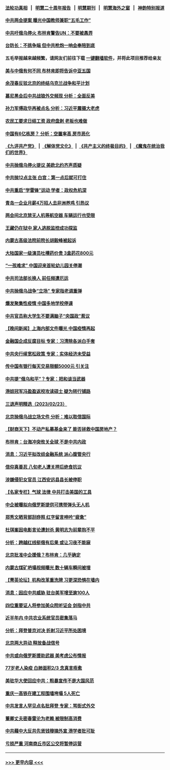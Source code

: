 #### [法轮功真相](https://github.com/gfw-breaker/truth/blob/master/README.md?t=0) &nbsp;&nbsp;|&nbsp;&nbsp; [明慧二十周年报告](https://github.com/gfw-breaker/mh-reports/blob/master/README.md?t=0) &nbsp;&nbsp;|&nbsp;&nbsp;[明慧期刊](https://github.com/gfw-breaker/mh-qikan) &nbsp;&nbsp;|&nbsp;&nbsp; [明慧海外之窗](https://github.com/gfw-breaker/mh-news/blob/master/README.md?t=0) &nbsp;&nbsp;|&nbsp;&nbsp; [神韵特别报道](https://github.com/gfw-breaker/mh-news/blob/master/shenyun.md?t=0)
#### [中共两会提案 曝光中国教师兼职“五毛工作”](../pages/nsc413/n13937576.md?t=02250643) 
#### [中共吁俄乌停火 布林肯警告UN：不要被愚弄](../pages/nsc413/n13937566.md?t=02250643) 
#### [台防长：不挑争端 但中共枪炮一响会奉陪到底](../pages/nsc413/n13937495.md?t=02250643) 
#### 五毛举报越来越频繁，请网友们前往下载 [一键翻墙软件](https://github.com/gfw-breaker/ssr-accounts)，并将此项目推荐给亲友
#### [美与中俄有何不同 布林肯即将告诉中亚五国](../pages/nsc413/n13937564.md?t=02250643) 
#### [余茂春反驳北京的终结乌克兰战争和平计划](../pages/nsc413/n13937562.md?t=02250643) 
#### [慕尼黑会后中共战狼外交频现 分析：全面反美](../pages/nsc413/n13937275.md?t=02250643) 
#### [孙力军傅政华再被点名 分析：习近平震摄大老虎](../pages/nsc413/n13937549.md?t=02250643) 
#### [农民工要求日结工资 政府盘剥 老板也难做](../pages/nsc413/n13936819.md?t=02250643) 
#### [中国有6亿栋房？ 分析：空置率高 房市恶化](../pages/nsc413/n13936704.md?t=02250643) 
#### [《九评共产党》](https://github.com/begood0513/9ping.md/blob/master/README.md) &nbsp;|&nbsp; [《解体党文化》](../../../../jtdwh.md/blob/master/README.md)  &nbsp;|&nbsp; [《共产主义的终极目的》](../../../../gczydzjmd.md/blob/master/README.md) &nbsp;|&nbsp; [《魔鬼在统治我们的世界》](../../../../mgztzwmdsj.md/blob/master/README.md) 
#### [中共抛俄乌停火提议 美欧北约齐声质疑](../pages/nsc413/n13937512.md?t=02250643) 
#### [中共抛12点主张 白宫：第一点后就可打住](../pages/nsc413/n13937465.md?t=02250643) 
#### [中共重启“学雷锋”运动 学者：政权危机深](../pages/nsc413/n13937414.md?t=02250643) 
#### [青岛一企业月薪4万招人去非洲养鸡 引热议](../pages/nsc413/n13937354.md?t=02250643) 
#### [两会间北京禁无人机等航空器 车辆运行也受限](../pages/nsc413/n13937285.md?t=02250643) 
#### [王藏仍在狱中 家人逃脱监控成功探监](../pages/nsc413/n13937190.md?t=02250643) 
#### [内蒙古高级法院前院长胡毅峰被起诉](../pages/nsc413/n13937253.md?t=02250643) 
#### [大陆国家一级演员吐槽药价贵 3盒药花800元](../pages/nsc413/n13937208.md?t=02250643) 
#### [“一孩难求” 中国迎来首轮幼儿园关停潮](../pages/nsc413/n13937294.md?t=02250643) 
#### [中共司法部长换人 前任频遭厄运](../pages/nsc413/n13937284.md?t=02250643) 
#### [中共抛俄乌战争“立场” 专家指老调重弹](../pages/nsc413/n13937209.md?t=02250643) 
#### [爆发聚集性疫情 中国多地学校停课](../pages/nsc413/n13937215.md?t=02250643) 
#### [中共官员称大学生不要满脑子“央国政”惹议](../pages/nsc413/n13937222.md?t=02250643) 
#### [【晚间新闻】上海内部文件曝光 中国疫情再起](../pages/nsc413/n13937216.md?t=02250643) 
#### [金融国企成反腐目标 专家：习清除各派白手套](../pages/nsc413/n13937035.md?t=02250643) 
#### [中共央行续宽松政策 专家：实体经济未受益](../pages/nsc413/n13936702.md?t=02250643) 
#### [传中国有银行每天交易限额5000元 引关注](../pages/nsc413/n13936877.md?t=02250643) 
#### [中共提“俄乌和平”？专家：把和谈当武器](../pages/nsc413/n13935842.md?t=02250643) 
#### [港姐冠军冯盈盈返校攻读硕士 疑为转行铺路](../pages/nsc413/n13936843.md?t=02250643) 
#### [三退声明精选（2023/02/23）](../pages/nsc413/n13936994.md?t=02250643) 
#### [北京抛俄乌战立场文件 分析：难以取信国际](../pages/nsc413/n13936899.md?t=02250643) 
#### [【财商天下】不动产私募基金来了 能否拯救中国房地产？](../pages/nsc413/n13936928.md?t=02250643) 
#### [布林肯：台海冲突攸关全球 不是中共内政](../pages/nsc413/n13936846.md?t=02250643) 
#### [消息：习近平拟改组金融系统 派心腹管央行](../pages/nsc413/n13936800.md?t=02250643) 
#### [信仰真善忍 八旬老人遭关押后绝食抗议](../pages/nsc413/n13935787.md?t=02250643) 
#### [涉嫌侵犯女官员 江西安远县县长被停职](../pages/nsc413/n13936453.md?t=02250643) 
#### [【名家专栏】气球 法律 中共打击美国的工具](../pages/nsc413/n13936557.md?t=02250643) 
#### [中企被曝拟向俄罗斯提供可携带弹头无人机](../pages/nsc413/n13936825.md?t=02250643) 
#### [郑秀文晒背部刮痧照 红字留言呻吟“疲惫”](../pages/nsc413/n13936801.md?t=02250643) 
#### [杜琪峯因电影言论遭封杀 黄明志为前辈抱不平](../pages/nsc413/n13936731.md?t=02250643) 
#### [分析：跨越红线挺俄有后果 或让习夜不能寐](../pages/nsc413/n13936696.md?t=02250643) 
#### [北京批准中企援俄？布林肯：几乎确定](../pages/nsc413/n13936809.md?t=02250643) 
#### [内蒙古煤矿坍塌视频曝光 数十辆车瞬间被埋](../pages/nsc413/n13936710.md?t=02250643) 
#### [【菁英论坛】机构改革重洗牌 习更深恐惧在墙内](../pages/nsc413/n13936676.md?t=02250643) 
#### [消息：因应中共威胁 驻台美军增至逾100人](../pages/nsc413/n13936714.md?t=02250643) 
#### [四位重要证人将参加美众院听证会 剑指中共](../pages/nsc413/n13936681.md?t=02250643) 
#### [近半年内 中共农业系统官员密集落马](../pages/nsc413/n13936619.md?t=02250643) 
#### [分析：拜登普京对决 折射习近平所处困境](../pages/nsc413/n13936667.md?t=02250643) 
#### [北京两大异动 释放备战信号](../pages/nsc413/n13936738.md?t=02250643) 
#### [中共或向俄罗斯援助武器 美考虑公布情报](../pages/nsc413/n13936461.md?t=02250643) 
#### [77岁老人染疫 白肺面积2/3 念真言痊愈](../pages/nsc413/n13936387.md?t=02250643) 
#### [美驻华大使回应中共：粗暴宣传不是大国风范](../pages/nsc413/n13936664.md?t=02250643) 
#### [重庆一高铁在建工程围墙垮塌 5人死亡](../pages/nsc413/n13936600.md?t=02250643) 
#### [中共发言人罕见点名批拜登 专家：骂街式外交](../pages/nsc413/n13936364.md?t=02250643) 
#### [董卿丈夫密春雷沦为老赖 被限制高消费](../pages/nsc413/n13936393.md?t=02250643) 
#### [中共藉中大反共先贤钱穆搞外宣 港学者批可耻](../pages/nsc413/n13936500.md?t=02250643) 
#### [亏损严重 河南商丘市区公交将暂停运营](../pages/nsc413/n13936347.md?t=02250643) 

----
#### [ >>> 更早内容 <<< ](../indexes/nsc413-earlier.md)
